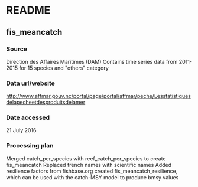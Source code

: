 # README

## fis_meancatch
### Source
Direction des Affaires Maritimes (DAM)
Contains time series data from 2011-2015 for 15 species and "others" category

### Data url/website
http://www.affmar.gouv.nc/portal/page/portal/affmar/peche/Lesstatistiquesdelapecheetdesproduitsdelamer

### Date accessed
21 July 2016

### Processing plan
Merged catch_per_species with reef_catch_per_species to create fis_meancatch
Replaced french names with scientific names
Added resilience factors from fishbase.org
created fis_meancatch_resilience, which can be used with the catch-MSY model to produce bmsy values
